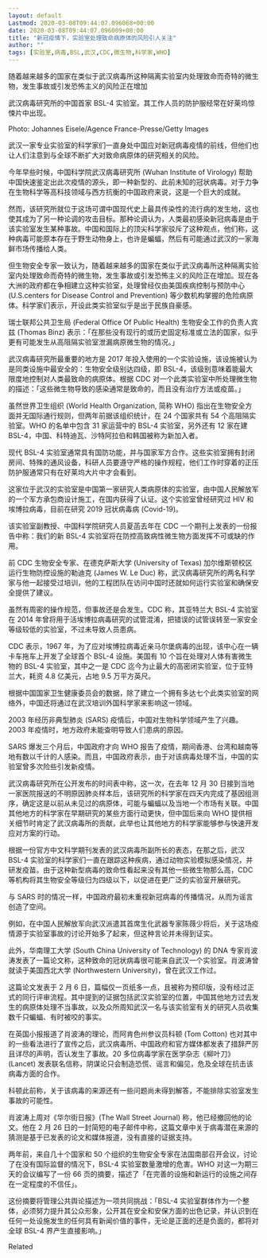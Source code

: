```yaml
---
layout: default
Lastmod: 2020-03-08T09:44:07.096068+00:00
date: 2020-03-08T09:44:07.096009+00:00
title: "新冠疫情下，实验室处理致命病原体的风险引人关注"
author: ""
tags: [实验室,病毒,BSL,武汉,CDC,微生物,科学家,WHO]
---
```


随着越来越多的国家在类似于武汉病毒所这种隔离实验室内处理致命而奇特的微生物，发生事故或引发恐怖主义的风险正在增加

武汉病毒研究所的中国首家 BSL-4 实验室。其工作人员的防护服经常在好莱坞惊悚片中出现。

Photo: Johannes Eisele/Agence France-Presse/Getty Images

武汉一家专业实验室的科学家们一直身处中国应对新冠病毒疫情的前线，但他们也让人们注意到与全球不断扩大对致命病原体的研究相关的风险。

今年早些时候，中国科学院武汉病毒研究所 (Wuhan Institute of Virology) 帮助中国快速鉴定出此次疫情的源头，即一种新型的、此前未知的冠状病毒。对于力争在生物科学等高科技领域与西方抗衡的中国政府来说，这是一个巨大的成就。

然而，该研究所就位于这场可谓中国现代史上最具传染性的流行病的发生地，这也使其成为了另一种论调的攻击目标。那种论调认为，人类最初感染新冠病毒是由于该实验室发生某种事故。中国和国际上的顶尖科学家驳斥了这种观点，他们称，这种病毒可能原本存在于野生动物身上，也许是蝙蝠，然后有可能通过武汉的一家海鲜市场传播给人类。

但生物安全专家一致认为，随着越来越多的国家在类似于武汉病毒所这种隔离实验室内处理致命而奇特的微生物，发生事故或引发恐怖主义的风险正在增加。现在各大洲的政府都在争相建立这种实验室，处理曾经仅由美国疾病控制与预防中心 (U.S.centers for Disease Control and Prevention) 等少数机构掌握的危险病原体。科学家们表示，开设此类实验室似乎是出于民族自豪感。

瑞士联邦公共卫生局 (Federal Office Of Public Health) 生物安全工作的负责人宾兹 (Thomas Binz) 表示：「在那些没有现行的或历史固定标准或立法的国家，似乎更有可能发生从高阻隔实验室泄漏病原微生物的情况。」

武汉病毒研究所最重要的地方是 2017 年投入使用的一个实验设施，该设施被认为是同类设施中最安全的：生物安全级别达四级，即 BSL-4，该级别意味着能最大限度地控制对人类最致命的病原体。根据 CDC 对一个此类实验室中所处理微生物的描述：「这些微生物导致的感染通常是致命的，而且没有治疗方法或疫苗。」

虽然世界卫生组织 (World Health Organization, 简称 WHO) 指出在生物安全方面并无国际通行规则，但两年前据该组织统计，在 24 个国家共有 54 个高阻隔实验室。WHO 的名单中包含 31 家运营中的 BSL-4 实验室，另外还有 12 家在建 BSL-4，中国、科特迪瓦、沙特阿拉伯和韩国被称为新加入者。

现代 BSL-4 实验室通常具有国防功能，并与国家军方合作。这些实验室拥有封闭房间、特殊的通风设备，科研人员要遵守严格的操作规程，他们工作时穿着的正压防护服通常只有在好莱坞大片中才会看到。

这家位于武汉的实验室是中国第一家研究人类病原体的实验室，由中国人民解放军的一个军方承包商设计施工，在国内获得了认证。这个实验室曾经研究过 HIV 和埃博拉病毒，目前在研究 2019 冠状病毒病 (Covid-19)。

该实验室副教授、中国科学院研究人员夏菡去年在 CDC 一个期刊上发表的一份报告中称：我们的新 BSL-4 实验室将在防控高致病性微生物方面发挥不可或缺的作用。

前 CDC 生物安全专家、在德克萨斯大学 (University of Texas) 加尔维斯顿校区运行生物防控设施的勒迪克 (James W. Le Duc) 称，武汉病毒研究所的两名科学家与他一起接受过培训，他的工程团队在访问中国时还就如何运行实验室和确保安全提供了建议。

虽然有周密的操作规范，但事故还是会发生。CDC 称，其亚特兰大 BSL-4 实验室在 2014 年曾将用于活埃博拉病毒研究的试管混淆，把错误的试管误转至一家安全等级较低的实验室，不过未导致人员患病。

CDC 表示，1967 年，为了应对埃博拉病毒近亲马尔堡病毒的出现，该中心在一辆卡车拖车上开发了全球首个 BSL-4 设施。美国有 10 个旨在处理对人体有害微生物的 BSL-4 实验室，其中之一是 CDC 迄今为止最大的高密闭实验室，位于亚特兰大，耗资 4.8 亿美元，占地 9.5 万平方英尺。

根据中国国家卫生健康委员会的数据，除了建立一个拥有多达七个此类实验室的网络外，中国还将通过在武汉培训外国科学家来影响这一领域。

2003 年经历非典型肺炎 (SARS) 疫情后，中国对生物科学领域产生了兴趣。2003 年疫情时，地方政府未能查明导致人们患病的原因。

SARS 爆发三个月后，中国政府才向 WHO 报告了疫情，期间香港、台湾和越南等地有数以千计的人感染。而且，中国政府表示，由于对该病毒处理不当，中国的实验室曾多次险些引发新疫情。

武汉病毒研究所在公开发布的时间表中称，这一次，在去年 12 月 30 日接到当地一家医院报送的不明原因肺炎样本后，该研究所的科学家在四天内完成了基因组测序，确定这是以前从未见过的病原体，可能与蝙蝠以及当地一个市场有关联。中国其他地方的科学家在早期研究的某些方面行动更快，但中国后来向 WHO 提供相关细节时肯定了武汉病毒所的贡献，此举也让其他地方的科学家能够参与快速开发应对方案的行动。

根据一份官方中文科学期刊发表的武汉病毒所副所长的表态，在那之后，武汉 BSL-4 实验室的科学家们一直在跟踪这种疾病，通过动物实验模拟感染情况，并研发疫苗。由于这种新型病毒的致命性看起来没有其他一些微生物那么高，CDC 等机构将其生物安全等级归为四级以下，以促进在更广泛的实验室开展研究。

与 SARS 时的情况一样，中国政府最初未重视新冠病毒的传播情况，从而为谣言创造了空间。

例如，在中国人民解放军向武汉派遣其首席生化武器专家陈薇少将后，关于这场疫情源于实验室事故的讨论开始多了起来，但这种言论并未得到证实。

此外，华南理工大学 (South China University of Technology) 的 DNA 专家肖波涛发表了一篇论文称，这种致命的冠状病毒很可能来自武汉一个实验室。肖波涛曾就读于美国西北大学 (Northwestern University)，曾在武汉工作过。

这篇论文发表于 2 月 6 日，篇幅仅一页纸多一点，且被称为预印版，没有经过正式的同行评审流程。其中提到的证据包括武汉实验室的位置，中国其他地方过去发生的病原体处理不当事故，以及众所周知武汉一名与该实验室有关的研究人员收集数千只蝙蝠、有时被咬的事实。

在英国小报报道了肖波涛的理论，而阿肯色州参议员科顿 (Tom Cotton) 也对其中的一些看法进行了宣传之后，武汉病毒所、中国政府和官方媒体都发表了措辞严厉且详尽的声明，否认发生了事故。20 多位病毒学家在医学杂志《柳叶刀》(Lancet) 发表联名信称，阴谋论只会制造恐慌、谣言和偏见，危及全球在抗击该病毒方面的合作。

科顿此前称，关于该病毒的来源还有一些问题尚未得到解答，不能排除实验室发生事故的可能性。

肖波涛上周对《华尔街日报》(The Wall Street Journal) 称，他已经撤回他的论文。他在 2 月 26 日的一封简短的电子邮件中称，这篇文章中关于病毒潜在来源的猜测是基于已发表的论文和媒体报道，没有直接的证据支持。

两年前，来自几十个国家和 50 个组织的生物安全专家在法国南部召开会议，讨论了在没有国际监督的情况下，BSL-4 实验室数量激增的危害。WHO 对这一为期三天的会议编写了一份 66 页的摘要，描述了「在完善的设施和新运行的设施之间存在一定程度的不信任」。

这份摘要将管理公共舆论描述为一项共同挑战：「BSL-4 实验室群体作为一个整体，必须努力提升其公众形象，公开其在安全和安保方面的出色记录，并认识到在任何一处设施发生的任何具有新闻价值的事件，无论是正面的还是负面的，都将对全球 BSL-4 界产生直接影响。」

Related

